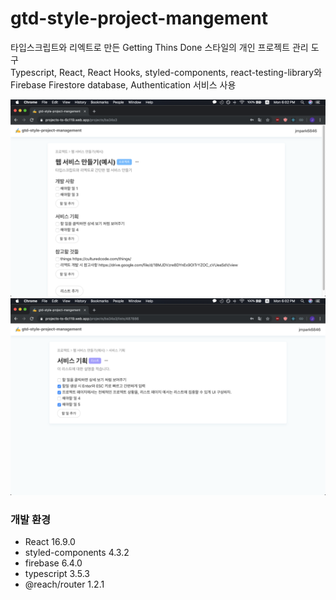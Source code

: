 # gtd-style-project-mangement

타입스크립트와 리엑트로 만든 Getting Thins Done 스타일의 개인 프로젝트 관리 도구  
Typescript, React, React Hooks, styled-components, react-testing-library와 Firebase Firestore database, Authentication 서비스 사용

![img](./readme/screen2.png)
![img](./readme/screen1.png)

### 개발 환경

- React 16.9.0
- styled-components 4.3.2
- firebase 6.4.0
- typescript 3.5.3
- @reach/router 1.2.1
